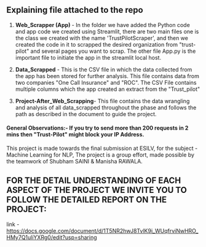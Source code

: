## Explaining file attached to the repo
1. **Web_Scrapper (App)** - In the folder we have added the Python code and app code we created using Streamlit, there are two main files one is the class we created with the name 'TrustPilotScraper', and then we created the code in it to scrapped the desired organization from "trust-pilot" and several pages you want to scrap. The other file App.py is the important file to initiate the app in the streamlit local host. 

2. **Data_Scrapped** - This is the CSV file in which the data collected from the app has been stored for further analysis. This file contains data from two companies "One Call Insurance" and "ROC". The CSV File contains multiple columns which the app created an extract from the "Trust_pilot"

3. **Project-After_Web_Scrapping**- This file contains the data wrangling and analysis of all data_scrapped throughout the phase and follows the path as described in the document to guide the project.


#### General Observations:- If you try to send more than 200 requests in 2 mins then "Trust-Pilot" might block your IP Address. 


This project is made towards the final submission at ESILV, for the subject - Machine Learning for NLP, 
The project is a group effort, made possible by the teamwork of Shubham SAINI & Manisha RAWALA.

## FOR THE DETAIL UNDERSTANDING OF EACH ASPECT OF THE PROJECT WE INVITE YOU TO FOLLOW THE DETAILED REPORT ON THE PROJECT:
 link - https://docs.google.com/document/d/1T5NR2hwJ8TvlK9i_WUqfrviNwHRO_HMy7Q1uliYXRg0/edit?usp=sharing
